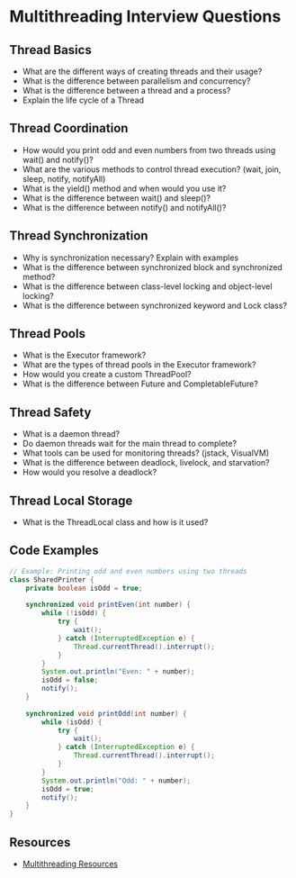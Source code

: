 # Multithreading Interview Questions

## Thread Basics

- What are the different ways of creating threads and their usage?
- What is the difference between parallelism and concurrency?
- What is the difference between a thread and a process?
- Explain the life cycle of a Thread

## Thread Coordination

- How would you print odd and even numbers from two threads using wait() and notify()?
- What are the various methods to control thread execution? (wait, join, sleep, notify, notifyAll)
- What is the yield() method and when would you use it?
- What is the difference between wait() and sleep()?
- What is the difference between notify() and notifyAll()?

## Thread Synchronization

- Why is synchronization necessary? Explain with examples
- What is the difference between synchronized block and synchronized method?
- What is the difference between class-level locking and object-level locking?
- What is the difference between synchronized keyword and Lock class?

## Thread Pools

- What is the Executor framework?
- What are the types of thread pools in the Executor framework?
- How would you create a custom ThreadPool?
- What is the difference between Future and CompletableFuture?

## Thread Safety

- What is a daemon thread?
- Do daemon threads wait for the main thread to complete?
- What tools can be used for monitoring threads? (jstack, VisualVM)
- What is the difference between deadlock, livelock, and starvation?
- How would you resolve a deadlock?

## Thread Local Storage

- What is the ThreadLocal class and how is it used?

## Code Examples

```java
// Example: Printing odd and even numbers using two threads
class SharedPrinter {
    private boolean isOdd = true;
    
    synchronized void printEven(int number) {
        while (!isOdd) {
            try {
                wait();
            } catch (InterruptedException e) {
                Thread.currentThread().interrupt();
            }
        }
        System.out.println("Even: " + number);
        isOdd = false;
        notify();
    }
    
    synchronized void printOdd(int number) {
        while (isOdd) {
            try {
                wait();
            } catch (InterruptedException e) {
                Thread.currentThread().interrupt();
            }
        }
        System.out.println("Odd: " + number);
        isOdd = true;
        notify();
    }
}
```

## Resources

- [Multithreading Resources](https://drive.google.com/drive/u/1/folders/1uJvX0ntpu3LGJlT6Iuy9LygTZeOJziCA)